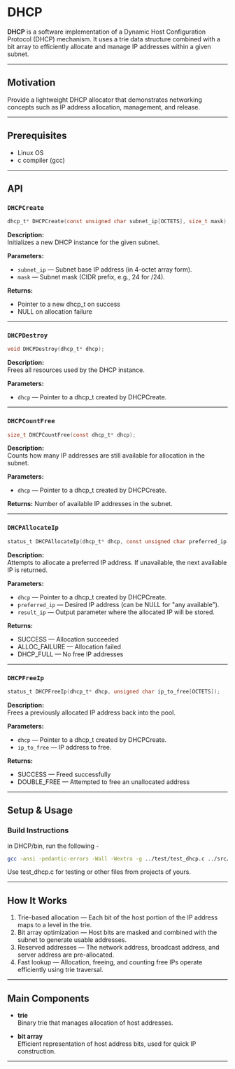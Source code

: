 # DHCP

**DHCP** is a software implementation of a Dynamic Host Configuration Protocol (DHCP) mechanism.
It uses a trie data structure combined with a bit array to efficiently allocate and manage IP addresses within a given subnet.

---

## Motivation

Provide a lightweight DHCP allocator that demonstrates networking concepts such as IP address allocation, management, and release.

---

## Prerequisites

- Linux OS
- c compiler (gcc)

---

## API

### `DHCPCreate`

```c
dhcp_t* DHCPCreate(const unsigned char subnet_ip[OCTETS], size_t mask);
```

**Description:**\
Initializes a new DHCP instance for the given subnet.

**Parameters:**

- `subnet_ip` — Subnet base IP address (in 4-octet array form).
- `mask` — Subnet mask (CIDR prefix, e.g., 24 for /24).

**Returns:**

- Pointer to a new dhcp_t on success
- NULL on allocation failure

---

### `DHCPDestroy`

```c
void DHCPDestroy(dhcp_t* dhcp);
```

**Description:**\
Frees all resources used by the DHCP instance.

**Parameters:**

- `dhcp` — Pointer to a dhcp_t created by DHCPCreate.

---

### `DHCPCountFree`

```c
size_t DHCPCountFree(const dhcp_t* dhcp);
```

**Description:**\
Counts how many IP addresses are still available for allocation in the subnet.

**Parameters:**

- `dhcp` — Pointer to a dhcp_t created by DHCPCreate.

**Returns:**
Number of available IP addresses in the subnet.

---

### `DHCPAllocateIp`

```c
status_t DHCPAllocateIp(dhcp_t* dhcp, const unsigned char preferred_ip[OCTETS], unsigned char result_ip[OCTETS]);
```

**Description:**\
Attempts to allocate a preferred IP address. If unavailable, the next available IP is returned.

**Parameters:**

- `dhcp` — Pointer to a dhcp_t created by DHCPCreate.
- `preferred_ip` — Desired IP address (can be NULL for "any available").
- `result_ip` — Output parameter where the allocated IP will be stored.
  
**Returns:**

- SUCCESS — Allocation succeeded
- ALLOC_FAILURE — Allocation failed
- DHCP_FULL — No free IP addresses

---

### `DHCPFreeIp`

```c
status_t DHCPFreeIp(dhcp_t* dhcp, unsigned char ip_to_free[OCTETS]);
```

**Description:**\
Frees a previously allocated IP address back into the pool.

**Parameters:**

- `dhcp` — Pointer to a dhcp_t created by DHCPCreate.
- `ip_to_free` — IP address to free.
  
**Returns:**

- SUCCESS — Freed successfully
- DOUBLE_FREE — Attempted to free an unallocated address

---

## Setup & Usage

### Build Instructions
in DHCP/bin, run the following -

```bash
gcc -ansi -pedantic-errors -Wall -Wextra -g ../test/test_dhcp.c ../src/dhcp.c ../ds/src/trie.c ../ds/src/bit_array.c -I ../include/ -I ../ds/include/ -o dhcp
```

Use test_dhcp.c for testing or other files from projects of yours.

---

## How It Works

1. Trie-based allocation — Each bit of the host portion of the IP address maps to a level in the trie.
2. Bit array optimization — Host bits are masked and combined with the subnet to generate usable addresses.
3. Reserved addresses — The network address, broadcast address, and server address are pre-allocated.
4. Fast lookup — Allocation, freeing, and counting free IPs operate efficiently using trie traversal.

---

## Main Components

- **trie**\
  Binary trie that manages allocation of host addresses.

- **bit array**\
  Efficient representation of host address bits, used for quick IP construction.

---


